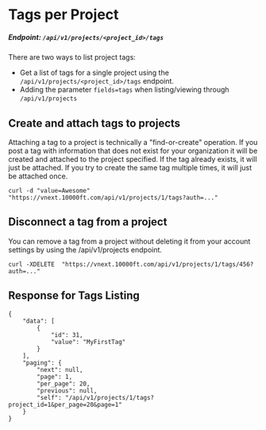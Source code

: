 # Tags per Project

##### Endpoint: `/api/v1/projects/<project_id>/tags`

There are two ways to list project tags:

*   Get a list of tags for a single project using the `/api/v1/projects/<project_id>/tags` endpoint.
*   Adding the parameter `fields=tags` when listing/viewing through `/api/v1/projects`

## Create and attach tags to projects

Attaching a tag to a project is technically a "find-or-create" operation. If you post a tag with information that does not exist for your organization it will be created and attached to the project specified. If the tag already exists, it will just be attached. If you try to create the same tag multiple times, it will just be attached once.

```
curl -d "value=Awesome"  "https://vnext.10000ft.com/api/v1/projects/1/tags?auth=..."
```

## Disconnect a tag from a project

You can remove a tag from a project without deleting it from your account settings by using the /api/v1/projects endpoint.

```
curl -XDELETE  "https://vnext.10000ft.com/api/v1/projects/1/tags/456?auth=..."
```

## Response for Tags Listing

```
{
    "data": [
        {
            "id": 31,
            "value": "MyFirstTag"
        }
    ],
    "paging": {
        "next": null,
        "page": 1,
        "per_page": 20,
        "previous": null,
        "self": "/api/v1/projects/1/tags?project_id=1&per_page=20&page=1"
    }
}
```
